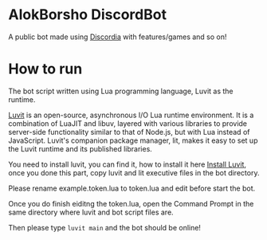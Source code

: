 # AlokBorsho DiscordBot
 A public bot made using [Discordia](https://github.com/SinisterRectus/Discordia) with features/games and so on!



# How to run

The bot script written using Lua programming language, Luvit as the runtime.

[Luvit](https://luvit.io/) is an open-source, asynchronous I/O Lua runtime environment. It is a combination of LuaJIT and libuv, layered with various libraries to provide server-side functionality similar to that of Node.js, but with Lua instead of JavaScript. Luvit's companion package manager, lit, makes it easy to set up the Luvit runtime and its published libraries.

You need to install luvit, you can find it, how to install it here [Install Luvit](https://luvit.io/install.html), once you done this part, copy luvit and lit executive files in the bot directory.

Please rename example.token.lua to token.lua and edit before start the bot.

Once you do finish eiditng the token.lua, open the Command Prompt in the same directory where luvit and bot script files are. 

Then please type `luvit main` and the bot should be online!
